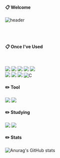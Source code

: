 ####  :clipboard: Welcome
![header](https://capsule-render.vercel.app/api?type=Venom&color=ccccff&height=150&section=header&text=YunMingi&fontColor=fffff&fontSize=70&animation=fadeIn&fontAlignY=55)

 <br/>
 <br/>
  
####  :clipboard: Once I've Used 

 <br/>
  
<img src="https://img.shields.io/badge/JAVA-007396?style=for-the-badge&logo=Java&logoColor=white"> <img src="https://img.shields.io/badge/JavaScript-F7DF1E?style=for-the-badge&logo=JavaScript&logoColor=white">
<img src="https://img.shields.io/badge/Spring-6DB33F?style=for-the-badge&logo=Spring&logoColor=white">
<img src="https://img.shields.io/badge/HTML5-E34F26?style=for-the-badge&logo=HTML5&logoColor=white">
<img src="https://img.shields.io/badge/CSS3-1572B6?style=for-the-badge&logo=CSS3&logoColor=white"> <br>
<img src="https://img.shields.io/badge/MySQL-4479A1?style=for-the-badge&logo=MySQL&logoColor=white">
<img src="https://img.shields.io/badge/Eclipse-2C2255?style=for-the-badge&logo=Eclipse%20IDE&logoColor=white">
<img src="https://img.shields.io/badge/Android-3DDC84?style=for-the-badge&logo=Android&logoColor=white">
![C](https://img.shields.io/badge/c-%2300599C.svg?style=for-the-badge&logo=c&logoColor=white)
#### :pencil2: Tool
<img src="https://img.shields.io/badge/github-181717?style=for-the-badge&logo=github&logoColor=white"> <img src="https://img.shields.io/badge/VSCode-007ACC?style=for-the-badge&logo=VisualStudioCode&logoColor=white">

#### :pencil2: Studying

<img src="https://img.shields.io/badge/Python-3776AB?style=for-the-badge&logo=Python&logoColor=white"> <img src="https://img.shields.io/badge/Node.js-339933?style=for-the-badge&logo=Node.js&logoColor=white">
</br>


#### :pencil2: Stats
![Anurag's GitHub stats](https://github-readme-stats.vercel.app/api?username=yunmingi&show_icons=true&theme=radical)
<br/>
</div>
